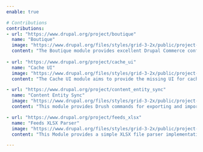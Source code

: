 ```yaml
---
enable: true

# Contributions
contributions:
- url: "https://www.drupal.org/project/boutique"
  name: "Boutique"
  image: "https://www.drupal.org/files/styles/grid-3-2x/public/project-images/Boutique.png"
  content: "The Boutique module provides excellent Drupal Commerce configuration with extras."
  
- url: "https://www.drupal.org/project/cache_ui"
  name: "Cache UI"
  image: "https://www.drupal.org/files/styles/grid-3-2x/public/project-images/Ke%CC%81pernyo%CC%8Bfoto%CC%81%202023-07-06%20-%200.26.47.png"
  content: "The Cache UI module aims to provide the missing UI for cache bins and entries."

- url: "https://www.drupal.org/project/content_entity_sync"
  name: "Content Entity Sync"
  image: "https://www.drupal.org/files/styles/grid-3-2x/public/project-images/Pixel_Art_drupal_logo_0.jpg"
  content: "This module provides Drush commands for exporting and importing content entities."

- url: "https://www.drupal.org/project/feeds_xlsx"
  name: "Feeds XLSX Parser"
  image: "https://www.drupal.org/files/styles/grid-3-2x/public/project-images/feeds_xlsx_white.png"
  content: "This Module provides a simple XLSX file parser implementation for the Feeds module."

---
```


